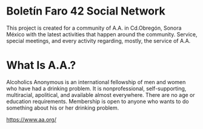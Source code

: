 # Boletín Faro 42 Social Network

This project is created for a community of A.A. in Cd.Obregón, Sonora México with the latest activities that happen around the community. Service, special meetings, and every activity regarding, mostly, the service of A.A.


# What Is A.A.?

Alcoholics Anonymous is an international fellowship of men and women who have had a drinking problem. It is nonprofessional, self-supporting, multiracial, apolitical, and available almost everywhere. There are no age or education requirements. Membership is open to anyone who wants to do something about his or her drinking problem.

https://www.aa.org/
